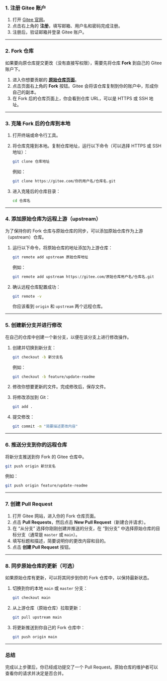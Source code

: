 ### 1. 注册 Gitee 账户

1. 打开 [Gitee 官网](https://gitee.com/)。
2. 点击右上角的 **注册**，填写邮箱、用户名和密码完成注册。
3. 注册后，验证邮箱并登录 Gitee 账户。

------

### 2. Fork 仓库

如果要向原仓库提交更改（没有直接写权限），需要先将仓库 **Fork** 到自己的 Gitee 账户下。

1. 进入你想要贡献的 **[原始仓库页面](https://gitee.com/yaozuwu/introduction-to-ai-20242)**。
2. 点击页面右上角的 **Fork** 按钮。Gitee 会将该仓库复制到你的账户中，形成你自己的副本。
3. 在 Fork 后的仓库页面上，你会看到仓库 URL，可以是 HTTPS 或 SSH 地址。

------

### 3. 克隆 Fork 后的仓库到本地

1. 打开终端或命令行工具。

2. 将仓库克隆到本地。复制仓库地址，运行以下命令（可以选择 HTTPS 或 SSH 地址）：

   ```bash
   git clone 仓库地址
   ```

   例如：

   ```bash
   git clone https://gitee.com/你的用户名/仓库名.git
   ```

3. 进入克隆后的仓库目录：

   ```bash
   cd 仓库名
   ```

------

### 4. 添加原始仓库为远程上游（upstream）

为了保持你的 Fork 仓库与原始仓库的同步，可以添加原始仓库作为上游（upstream）仓库。

1. 运行以下命令，将原始仓库的地址添加为上游仓库：

   ```bash
   git remote add upstream 原始仓库地址
   ```

   例如：

   ```bash
   git remote add upstream https://gitee.com/原始仓库用户名/仓库名.git
   ```

2. 确认远程仓库配置成功：

   ```bash
   git remote -v
   ```

   你应该看到 `origin` 和 `upstream` 两个远程仓库。

------

### 5. 创建新分支并进行修改

在自己的仓库中创建一个新分支，以便在该分支上进行修改操作。

1. 创建并切换到新分支：

   ```bash
   git checkout -b 新分支名
   ```

   例如：

   ```bash
   git checkout -b feature/update-readme
   ```

2. 修改你想要更新的文件。完成修改后，保存文件。

3. 将修改添加到 Git：

   ```bash
   git add .
   ```

4. 提交修改：

   ```bash
   git commit -m "简要描述更改内容"
   ```

------

### 6. 推送分支到你的远程仓库

将新分支推送到你 Fork 的 Gitee 仓库中。

```bash
git push origin 新分支名
```

例如：

```bash
git push origin feature/update-readme
```

------

### 7. 创建 Pull Request

1. 打开 Gitee 网站，进入你的 Fork 仓库页面。
2. 点击 **Pull Requests**，然后点击 **New Pull Request**（新建合并请求）。
3. 在 “从分支” 选择你刚刚创建并推送的分支，在 “到分支” 中选择原始仓库的目标分支（通常是 `master` 或 `main`）。
4. 填写标题和描述，简要说明你的更改内容和目的。
5. 点击 **创建 Pull Request** 按钮。

------

### 8. 同步原始仓库的更新（可选）

如果原始仓库有更新，可以将其同步到你的 Fork 仓库中，以保持最新状态。

1. 切换到你的本地 `main` 或 `master` 分支：

   ```bash
   git checkout main
   ```

2. 从上游仓库（原始仓库）拉取更新：

   ```bash
   git pull upstream main
   ```

3. 将更新推送到你自己的 Fork 仓库中：

   ```bash
   git push origin main
   ```

------

### 总结

完成以上步骤后，你已经成功提交了一个 Pull Request。原始仓库的维护者可以查看你的请求并决定是否合并。